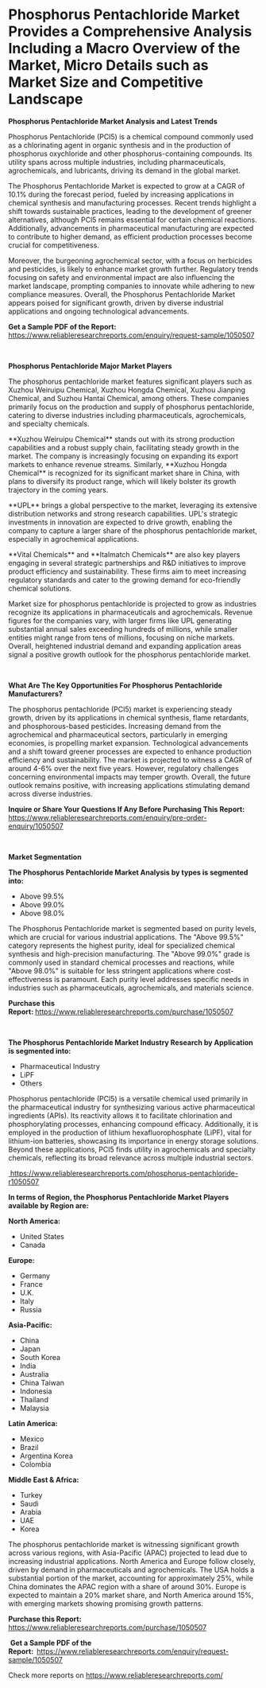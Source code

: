 <p><h1>Phosphorus Pentachloride Market Provides a Comprehensive Analysis Including a Macro Overview of the Market, Micro Details such as Market Size and Competitive Landscape</h1></p><p><strong>Phosphorus Pentachloride Market Analysis and Latest Trends</strong></p>
<p><p>Phosphorus Pentachloride (PCl5) is a chemical compound commonly used as a chlorinating agent in organic synthesis and in the production of phosphorus oxychloride and other phosphorus-containing compounds. Its utility spans across multiple industries, including pharmaceuticals, agrochemicals, and lubricants, driving its demand in the global market.</p><p>The Phosphorus Pentachloride Market is expected to grow at a CAGR of 10.1% during the forecast period, fueled by increasing applications in chemical synthesis and manufacturing processes. Recent trends highlight a shift towards sustainable practices, leading to the development of greener alternatives, although PCl5 remains essential for certain chemical reactions. Additionally, advancements in pharmaceutical manufacturing are expected to contribute to higher demand, as efficient production processes become crucial for competitiveness. </p><p>Moreover, the burgeoning agrochemical sector, with a focus on herbicides and pesticides, is likely to enhance market growth further. Regulatory trends focusing on safety and environmental impact are also influencing the market landscape, prompting companies to innovate while adhering to new compliance measures. Overall, the Phosphorus Pentachloride Market appears poised for significant growth, driven by diverse industrial applications and ongoing technological advancements.</p></p>
<p><strong>Get a Sample PDF of the Report:&nbsp;</strong> <a href="https://www.reliableresearchreports.com/enquiry/request-sample/1050507?utm_campaign=2283&utm_medium=2&utm_source=Github&utm_content=ia&utm_term=31032025&utm_id=phosphorus-pentachloride">https://www.reliableresearchreports.com/enquiry/request-sample/1050507</a></p>
<p>&nbsp;</p>
<p><strong>Phosphorus Pentachloride Major Market Players</strong></p>
<p><p>The phosphorus pentachloride market features significant players such as Xuzhou Weiruipu Chemical, Xuzhou Hongda Chemical, Xuzhou Jianping Chemical, and Suzhou Hantai Chemical, among others. These companies primarily focus on the production and supply of phosphorus pentachloride, catering to diverse industries including pharmaceuticals, agrochemicals, and specialty chemicals.</p><p>**Xuzhou Weiruipu Chemical** stands out with its strong production capabilities and a robust supply chain, facilitating steady growth in the market. The company is increasingly focusing on expanding its export markets to enhance revenue streams. Similarly, **Xuzhou Hongda Chemical** is recognized for its significant market share in China, with plans to diversify its product range, which will likely bolster its growth trajectory in the coming years.</p><p>**UPL** brings a global perspective to the market, leveraging its extensive distribution networks and strong research capabilities. UPL's strategic investments in innovation are expected to drive growth, enabling the company to capture a larger share of the phosphorus pentachloride market, especially in agrochemical applications. </p><p>**Vital Chemicals** and **Italmatch Chemicals** are also key players engaging in several strategic partnerships and R&D initiatives to improve product efficiency and sustainability. These firms aim to meet increasing regulatory standards and cater to the growing demand for eco-friendly chemical solutions.</p><p>Market size for phosphorus pentachloride is projected to grow as industries recognize its applications in pharmaceuticals and agrochemicals. Revenue figures for the companies vary, with larger firms like UPL generating substantial annual sales exceeding hundreds of millions, while smaller entities might range from tens of millions, focusing on niche markets. Overall, heightened industrial demand and expanding application areas signal a positive growth outlook for the phosphorus pentachloride market.</p></p>
<p>&nbsp;</p>
<p><strong>What Are The Key Opportunities For Phosphorus Pentachloride Manufacturers?</strong></p>
<p><p>The phosphorus pentachloride (PCl5) market is experiencing steady growth, driven by its applications in chemical synthesis, flame retardants, and phosphorous-based pesticides. Increasing demand from the agrochemical and pharmaceutical sectors, particularly in emerging economies, is propelling market expansion. Technological advancements and a shift toward greener processes are expected to enhance production efficiency and sustainability. The market is projected to witness a CAGR of around 4-6% over the next five years. However, regulatory challenges concerning environmental impacts may temper growth. Overall, the future outlook remains positive, with increasing applications stimulating demand across diverse industries.</p></p>
<p><strong>Inquire or Share Your Questions If Any Before Purchasing This Report:</strong> <a href="https://www.reliableresearchreports.com/enquiry/pre-order-enquiry/1050507?utm_campaign=2283&utm_medium=2&utm_source=Github&utm_content=ia&utm_term=31032025&utm_id=phosphorus-pentachloride">https://www.reliableresearchreports.com/enquiry/pre-order-enquiry/1050507</a></p>
<p>&nbsp;</p>
<p><strong>Market Segmentation</strong></p>
<p><strong>The Phosphorus Pentachloride Market Analysis by types is segmented into:</strong></p>
<p><ul><li>Above 99.5%</li><li>Above 99.0%</li><li>Above 98.0%</li></ul></p>
<p><p>The Phosphorus Pentachloride market is segmented based on purity levels, which are crucial for various industrial applications. The "Above 99.5%" category represents the highest purity, ideal for specialized chemical synthesis and high-precision manufacturing. The "Above 99.0%" grade is commonly used in standard chemical processes and reactions, while "Above 98.0%" is suitable for less stringent applications where cost-effectiveness is paramount. Each purity level addresses specific needs in industries such as pharmaceuticals, agrochemicals, and materials science.</p></p>
<p><strong>Purchase this Report:&nbsp;</strong><a href="https://www.reliableresearchreports.com/purchase/1050507?utm_campaign=2283&utm_medium=2&utm_source=Github&utm_content=ia&utm_term=31032025&utm_id=phosphorus-pentachloride">https://www.reliableresearchreports.com/purchase/1050507</a></p>
<p>&nbsp;</p>
<p><strong>The Phosphorus Pentachloride Market Industry Research by Application is segmented into:</strong></p>
<p><ul><li>Pharmaceutical Industry</li><li>LiPF</li><li>Others</li></ul></p>
<p><p>Phosphorus pentachloride (PCl5) is a versatile chemical used primarily in the pharmaceutical industry for synthesizing various active pharmaceutical ingredients (APIs). Its reactivity allows it to facilitate chlorination and phosphorylating processes, enhancing compound efficacy. Additionally, it is employed in the production of lithium hexafluorophosphate (LiPF), vital for lithium-ion batteries, showcasing its importance in energy storage solutions. Beyond these applications, PCl5 finds utility in agrochemicals and specialty chemicals, reflecting its broad relevance across multiple industrial sectors.</p></p>
<p><a href="https://www.reliableresearchreports.com/phosphorus-pentachloride-r1050507?utm_campaign=2283&utm_medium=2&utm_source=Github&utm_content=ia&utm_term=31032025&utm_id=phosphorus-pentachloride">&nbsp;https://www.reliableresearchreports.com/phosphorus-pentachloride-r1050507</a></p>
<p><strong>In terms of Region, the Phosphorus Pentachloride Market Players available by Region are:</strong></p>
<p>
    <p> <strong> North America: </strong>
        <ul>
            <li>United States</li>
            <li>Canada</li>
        </ul>
        </p> 
    <p> <strong> Europe: </strong>
        <ul>
            <li>Germany</li>
            <li>France</li>
            <li>U.K.</li>
            <li>Italy</li>
            <li>Russia</li>
        </ul>
        </p> 
    <p> <strong> Asia-Pacific: </strong>
        <ul>
            <li>China</li>
            <li>Japan</li>
            <li>South Korea</li>
            <li>India</li>
            <li>Australia</li>
            <li>China Taiwan</li>
            <li>Indonesia</li>
            <li>Thailand</li>
            <li>Malaysia</li>
        </ul>
        </p> 
    <p> <strong> Latin America: </strong>
        <ul>
            <li>Mexico</li>
            <li>Brazil</li>
            <li>Argentina Korea</li>
            <li>Colombia</li>
        </ul>
        </p> 
    <p> <strong> Middle East & Africa: </strong>
        <ul>
            <li>Turkey</li>
            <li>Saudi</li>
            <li>Arabia</li>
            <li>UAE</li>
            <li>Korea</li>
        </ul>
    </p>
    </p>
<p><p>The phosphorus pentachloride market is witnessing significant growth across various regions, with Asia-Pacific (APAC) projected to lead due to increasing industrial applications. North America and Europe follow closely, driven by demand in pharmaceuticals and agrochemicals. The USA holds a substantial portion of the market, accounting for approximately 25%, while China dominates the APAC region with a share of around 30%. Europe is expected to maintain a 20% market share, and North America around 15%, with emerging markets showing promising growth patterns.</p></p>
<p><strong>Purchase this Report: </strong><a href="https://www.reliableresearchreports.com/purchase/1050507?utm_campaign=2283&utm_medium=2&utm_source=Github&utm_content=ia&utm_term=31032025&utm_id=phosphorus-pentachloride">https://www.reliableresearchreports.com/purchase/1050507</a></p>
<p>&nbsp;<strong>Get a Sample PDF of the Report:&nbsp;&nbsp;</strong><a href="https://www.reliableresearchreports.com/enquiry/request-sample/1050507?utm_campaign=2283&utm_medium=2&utm_source=Github&utm_content=ia&utm_term=31032025&utm_id=phosphorus-pentachloride">https://www.reliableresearchreports.com/enquiry/request-sample/1050507</a></p>
<p><strong></strong></p>
<p>Check more reports on <a href="https://www.reliableresearchreports.com/?utm_campaign=2283&utm_medium=2&utm_source=Github&utm_content=ia&utm_term=31032025&utm_id=phosphorus-pentachloride">https://www.reliableresearchreports.com/</a></p>